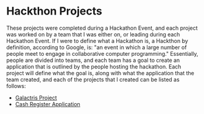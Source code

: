 # Hackthon Projects

These projects were completed during a Hackathon Event, and each project was worked on by a team that I was either on, or leading during each Hackathon Event. If I were to define what a Hackathon is, a Hackthon by definition, according to Google, is: "an event in which a large number of people meet to engage in collaborative computer programming." Essentially, people are divided into teams, and each team has a goal to create an application that is outlined by the people hosting the hackathon. Each project will define what the goal is, along with what the application that the team created, and each of the projects that I created can be listed as follows: 

* [Galactris Project](https://github.com/CommanderKnight5214/MyPastProgrammingProjects/tree/main/Hackathon%20Projects/tetris)
* [Cash Register Application](https://github.com/CommanderKnight5214/MyPastProgrammingProjects/tree/main/Hackathon%20Projects/HackathonProject_Spring2021/Final%20Product)
